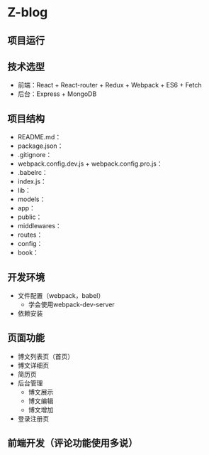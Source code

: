 # Z-blog

## 项目运行


## 技术选型
- 前端：React + React-router + Redux + Webpack + ES6 + Fetch
- 后台：Express + MongoDB

## 项目结构
- README.md：
- package.json：
- .gitignore：
- webpack.config.dev.js + webpack.config.pro.js：
- .babelrc：
- index.js：
- lib：
- models：
- app：
- public：
- middlewares：
- routes：
- config：
- book：

## 开发环境
- 文件配置（webpack，babel）
    - 学会使用webpack-dev-server
- 依赖安装

## 页面功能
- 博文列表页（首页）
- 博文详细页
- 简历页
- 后台管理
    - 博文展示
    - 博文编辑
    - 博文增加
- 登录注册页

## 前端开发（评论功能使用多说）


